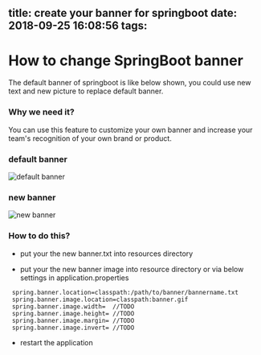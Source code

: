 title: create your banner for springboot
date: 2018-09-25 16:08:56
tags:
---
# How to change SpringBoot banner



The default banner of springboot is like below shown, you could use new text and new picture to replace default banner.  

### Why we need it? 

You can use this feature to customize your own banner and increase your team's recognition of your own brand or product.

### default banner

 ![default banner](/2018/09/25/create-your-banner-for-springboot/images/origbanner.PNG)




### new banner

![new banner](/2018/09/25/create-your-banner-for-springboot/images/newbanner.PNG)



### How to do this? 

- put your the new banner.txt into resources directory

- put your the new banner image into resource directory or via  below settings in application.properties

 ```
  spring.banner.location=classpath:/path/to/banner/bannername.txt 
  spring.banner.image.location=classpath:banner.gif
  spring.banner.image.width=  //TODO
  spring.banner.image.height= //TODO
  spring.banner.image.margin= //TODO
  spring.banner.image.invert= //TODO
 ```

- restart the application

